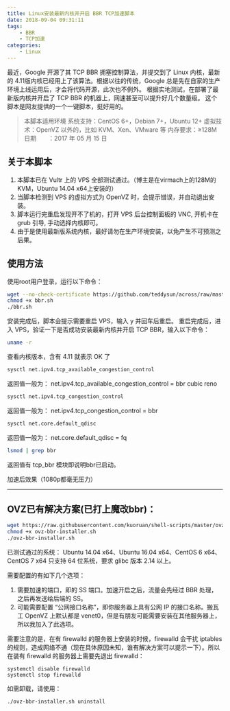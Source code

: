 ```yaml
---
title: Linux安装最新内核并开启 BBR TCP加速脚本
date: 2018-09-04 09:31:11
tags: 
    - BBR
    - TCP加速
categories:
    - Linux
---
```


最近，Google 开源了其 TCP BBR 拥塞控制算法，并提交到了 Linux 内核，最新的 4.11版内核已经用上了该算法。根据以往的传统，Google 总是先在自家的生产环境上线运用后，才会将代码开源，此次也不例外。
根据实地测试，在部署了最新版内核并开启了 TCP BBR 的机器上，网速甚至可以提升好几个数量级。
这个脚本是网友提供的一个一键脚本，挺好用的。
<!-- more -->

> 本脚本适用环境
系统支持：CentOS 6+，Debian 7+，Ubuntu 12+
虚拟技术：OpenVZ 以外的，比如 KVM、Xen、VMware 等
内存要求：≥128M
日期　　：2017 年 05 月 15 日

## 关于本脚本
1. 本脚本已在 Vultr 上的 VPS 全部测试通过。（博主是在virmach上的128M的KVM，Ubuntu 14.04 x64上安装的）
2. 当脚本检测到 VPS 的虚拟方式为 OpenVZ 时，会提示错误，并自动退出安装。
3. 脚本运行完重启发现开不了机的，打开 VPS 后台控制面板的 VNC, 开机卡在 grub 引导, 手动选择内核即可。
4. 由于是使用最新版系统内核，最好请勿在生产环境安装，以免产生不可预测之后果。

## 使用方法
使用root用户登录，运行以下命令：

```bash
wget --no-check-certificate https://github.com/teddysun/across/raw/master/bbr.sh
chmod +x bbr.sh
./bbr.sh

```
安装完成后，脚本会提示需要重启 VPS，输入 y 并回车后重启。
重启完成后，进入 VPS，验证一下是否成功安装最新内核并开启 TCP BBR，输入以下命令：

```bash
uname -r
```

查看内核版本，含有 4.11 就表示 OK 了

```bash
sysctl net.ipv4.tcp_available_congestion_control
```

返回值一般为：
net.ipv4.tcp_available_congestion_control = bbr cubic reno

```bash
sysctl net.ipv4.tcp_congestion_control
```

返回值一般为：
net.ipv4.tcp_congestion_control = bbr

```bash
sysctl net.core.default_qdisc
```

返回值一般为：
net.core.default_qdisc = fq

```bash
lsmod | grep bbr
```
返回值有 tcp_bbr 模块即说明bbr已启动。

加速后效果（1080p都毫无压力）

----------
## OVZ已有解决方案(已打上魔改bbr)：

```bash
wget https://raw.githubusercontent.com/kuoruan/shell-scripts/master/ovz-bbr/ovz-bbr-installer.sh
chmod +x ovz-bbr-installer.sh
./ovz-bbr-installer.sh
```

已测试通过的系统： Ubuntu 14.04 x64、Ubuntu 16.04 x64、CentOS 6 x64、CentOS 7 x64 只支持 64 位系统，要求 glibc 版本 2.14 以上。

需要配置的有如下几个选项：
1. 需要加速的端口，即的 SS 端口。加速开启之后，流量会先经过 BBR 处理，之后再发送给后端的 SS。
2. 可能需要配置 “公网接口名称”，即你服务器上具有公网 IP 的接口名称。搬瓦工 OpenVZ 上默认都是 venet0，但是有朋友可能需要安装在其他服务器上，所以我加入了此选项。

需要注意的是，在有 firewalld 的服务器上安装的时候，firewalld 会干扰 iptables 的规则，造成网络不通（现在具体原因未知，谁有解决方案可以提示一下）。所以在装有 firewalld 的服务器上需要先退出 firewalld：

```
systemctl disable firewalld
systemctl stop firewalld
```

如需卸载，请使用：
```
./ovz-bbr-installer.sh uninstall
```

